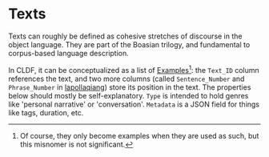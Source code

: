# Texts

Texts can roughly be defined as cohesive stretches of discourse in the object language.
They are part of the Boasian trilogy, and fundamental to corpus-based language description.

In CLDF, it can be conceptualized as a list of [Examples](https://github.com/cldf/cldf/tree/master/components/examples)[^1]: the `Text_ID` column references the text, and two more columns (called `Sentence_Number` and `Phrase_Number` in [lapollaqiang](https://github.com/cldf-datasets/lapollaqiang/tree/master/cldf)) store its position in the text.
The properties below should mostly be self-explanatory.
`Type` is intended to hold genres like 'personal narrative' or 'conversation'.
`Metadata` is a JSON field for things like tags, duration, etc.

[^1]: Of course, they only become examples when they are used as such, but this misnomer is not significant.